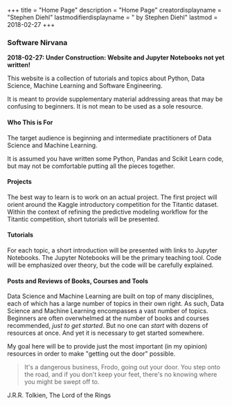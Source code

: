 +++
title = "Home Page"
description = "Home Page"
creatordisplayname = "Stephen Diehl"
lastmodifierdisplayname = " by Stephen Diehl"
lastmod = 2018-02-27
+++

### Software Nirvana
**2018-02-27: Under Construction: Website and Jupyter Notebooks not yet written!**

This website is a collection of tutorials and topics about Python, Data Science, Machine Learning and Software Engineering.

It is meant to provide supplementary material addressing areas that may be confusing to beginners.  It is not mean to be used as a sole resource.

#### Who This is For

The target audience is beginning and intermediate practitioners of Data Science and Machine Learning.

It is assumed you have written some Python, Pandas and Scikit Learn code, but may not be comfortable putting all the pieces together.

#### Projects

The best way to learn is to work on an actual project.  The first project will orient around the Kaggle introductory competition for the Titantic dataset.  Within the context of refining the predictive modeling workflow for the Titantic competition, short tutorials will be presented.

#### Tutorials

For each topic, a short introduction will be presented with links to Jupyter Notebooks.  The Jupyter Notebooks will be the primary teaching tool.  Code will be emphasized over theory, but the code will be carefully explained.

#### Posts and Reviews of Books, Courses and Tools

Data Science and Machine Learning are built on top of many disciplines, each of which has a large number of topics in their own right.  As such, Data Science and Machine Learning encompasses a vast number of topics.  Beginners are often overwhelmed at the number of books and courses recommended, *just to get started*.  But no one can *start* with dozens of resources at once.  And yet it is necessary to get started somewhere.

My goal here will be to provide just the most important (in my opinion) resources in order to make "getting out the door" possible.

> It's a dangerous business, Frodo, going out your door.  You step onto the road, and if you don't keep your feet, there's no knowing where you might be swept off to.

J.R.R. Tolkien, The Lord of the Rings












